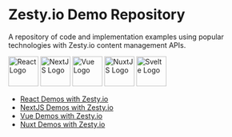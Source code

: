 # Zesty.io Demo Repository
A repository of code and implementation examples using popular technologies with Zesty.io content management APIs. 

<a href="/react/"><img src="https://user-images.githubusercontent.com/729972/119709322-ec1d5980-be11-11eb-8590-e077ae423e3f.png" alt="React Logo" height="60"/></a> <a href="/nextjs/"><img src="https://user-images.githubusercontent.com/729972/119580790-fc7ff680-bd75-11eb-9990-5110e5a3ae04.png" alt="NextJS Logo"  height="60"/></a> <a href="/vue/"><img src="https://user-images.githubusercontent.com/729972/119709428-0d7e4580-be12-11eb-85d7-407744731e70.png" alt="Vue Logo"  height="60"/></a> <a href="/nuxtjs/"><img src="https://user-images.githubusercontent.com/729972/119579873-3223e000-bd74-11eb-8e88-62a20a100478.png" alt="NuxtJS Logo"  height="60"/></a> <a href="/svelte/"><img src="https://user-images.githubusercontent.com/729972/119710968-d6109880-be13-11eb-9be3-9eaaa361333e.png" alt="Svelte Logo"  height="60"/></a>

- [React Demos with Zesty.io](/react/)
- [NextJS Demos with Zesty.io](/nextjs/)
- [Vue Demos with Zesty.io](/vue/)
- [Nuxt Demos with Zesty.io](/nuxtjs/)
